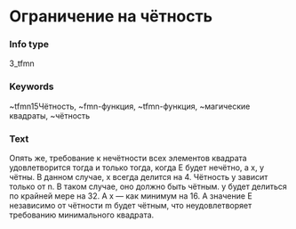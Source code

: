 # Ограничение на чётность
### Info type
3_tfmn
### Keywords
~tfmn15Чётность, ~fmn-функция, ~tfmn-функция, ~магические квадраты, ~чётность
### Text
Опять же, требование к нечётности всех элементов квадрата удовлетворится тогда и только тогда, когда E будет нечётно, а x, y чётны. В данном случае, x всегда делится на 4. Чётность y зависит только от n. В таком случае, оно должно быть чётным. y будет делиться по крайней мере на 32. А x — как минимум на 16. А значение E независимо от чётности m будет чётным, что неудовлетворяет требованию минимального квадрата.
```
